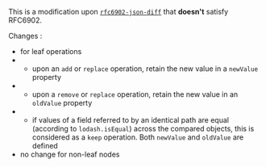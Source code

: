 
This is a modification upon [`rfc6902-json-diff`](https://github.com/cqql/rfc6902-json-diff-js) that **doesn't** satisfy RFC6902.

Changes :
- for leaf operations
- - upon an `add` or `replace` operation, retain the new value in a `newValue` property
- - upon a `remove` or `replace` operation, retain the new value in an `oldValue` property
- - if values of a field referred to by an identical path are equal (according to `lodash.isEqual`) across the compared objects, this is considered as a `keep` operation. Both `newValue` and `oldValue` are defined
- no change for non-leaf nodes

